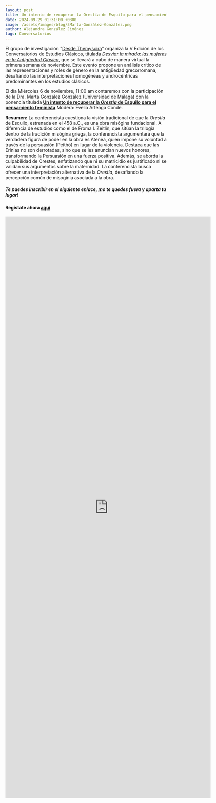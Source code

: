 ```yaml
---
layout: post
title: Un intento de recuperar la Orestía de Esquilo para el pensamiento feminista
date: 2024-09-29 01:31:00 +0300
image: /assets/images/blog/3Marta-González-González.png
author: Alejandra González Jiménez
tags: Conversatorios
---
```


El grupo de investigación "[Desde Themyscira](https://desdethemysciraffyl.mx/)" organiza la V Edición de los Conversatorios de Estudios Clásicos, titulada *<a href="/desdethemyscira.github.io/assets/images/blog/Desviar-la-mirada.pdf" target="_blank">Desviar la mirada: las mujeres en la Antigüedad Clásica</a>*, que se llevará a cabo de manera virtual la primera semana de noviembre. Este evento propone un análisis crítico de las representaciones y roles de género en la antigüedad grecorromana, desafiando las interpretaciones homogéneas y androcéntricas predominantes en los estudios clásicos.


El día Miércoles 6 de noviembre, 11:00 am contaremos con la participación de la Dra. Marta González González (Universidad de Málaga) con la ponencia títulada **<a href="/desdethemyscira.github.io/assets/images/blog/Marta-Gonzalez.png" target="_blank">Un intento de recuperar la *Orestía* de Esquilo para el pensamiento feminista</a>** Modera: Evelia Arteaga Conde.

**Resumen:**
La conferencista cuestiona la visión tradicional de que la *Orestía* de Esquilo, estrenada en el 458 a.C., es una obra misógina fundacional. A diferencia de estudios como el de Froma I. Zeitlin, que sitúan la trilogía dentro de la tradición misógina griega, la conferencista argumentará que la verdadera figura de poder en la obra es Atenea, quien impone su voluntad a través de la persuasión (Peithō) en lugar de la violencia. Destaca que las Erinias no son derrotadas, sino que se les anuncian nuevos honores, transformando la Persuasión en una fuerza positiva. Además, se aborda la culpabilidad de Orestes, enfatizando que ni su matricidio es justificado ni se validan sus argumentos sobre la maternidad. La conferencista busca ofrecer una interpretación alternativa de la *Orestía*, desafiando la percepción común de misoginia asociada a la obra.

##### **Te puedes inscribir en el siguiente enlace, ¡no te quedes fuera y aparta tu lugar!**

#### Regístate ahora [aquí](https://forms.gle/8QevoKEmFCATkktA7)

<iframe src="https://docs.google.com/forms/d/e/1FAIpQLSc8zPluCqplV-_EBSLQktSx5j4RE9oX4F7o6Q1cFtz87LS93g/viewform?embedded=true" width="640" height="1812" frameborder="0" marginheight="0" marginwidth="0">Cargando…</iframe>
